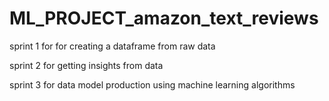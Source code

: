 # ML_PROJECT_amazon_text_reviews


sprint 1 for for creating a dataframe from raw data




sprint 2 for getting insights from data



sprint 3 for data model production using machine learning algorithms
